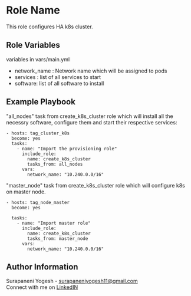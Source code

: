 Role Name
=========

This role configures HA k8s cluster.

Role Variables
--------------

variables in vars/main.yml
- network_name : Network name which will be assigned to pods
- services : list of all services to start
- software: list of all software to install

Example Playbook
----------------

"all_nodes" task from create_k8s_cluster role which will install all the necessry software, configure them and start their respective services:

    - hosts: tag_cluster_k8s
      become: yes      
      tasks:
        - name: "Import the provisioning role"
          include_role:
            name: create_k8s_cluster
            tasks_from: all_nodes
          vars:
            network_name: "10.240.0.0/16"

"master_node" task from create_k8s_cluster role which will configure k8s on master node.

    - hosts: tag_node_master
      become: yes

      tasks:
        - name: "Import master role"
          include_role:
            name: create_k8s_cluster
            tasks_from: master_node
          vars:
            network_name: "10.240.0.0/16"

Author Information
------------------

Surapaneni Yogesh - surapaneniyogesh11@gmail.com  
Connect with me on [LinkedIN](https://www.linkedin.com/in/surapaneni-yogesh-ba7303189/)